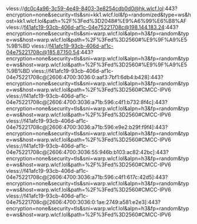 vless://dc0c4a96-3c59-4e49-8403-3e8254cdb0d0@hk.wlcf.lol:443?encryption=none&security=tls&sni=kk1.wlcf.lol&fp=randomized&type=ws&host=kk1.wlcf.lol&path=%2F%3Fed%3D2048#%E9%A6%99%E6%B8%AF
vless://f41afc19-93cb-406d-af1c-04e75221708c@198.144.183.24:443?encryption=none&security=tls&sni=warp.wlcf.lol&alpn=h3&fp=random&type=ws&host=warp.wlcf.lol&path=%2F%3Fed%3D2560#%E9%9F%A9%E5%9B%BD
vless://f41afc19-93cb-406d-af1c-04e75221708c@185.87.150.54:443?encryption=none&security=tls&sni=warp.wlcf.lol&alpn=h3&fp=random&type=ws&host=warp.wlcf.lol&path=%2F%3Fed%3D2560#%E9%9F%A9%E5%9B%BD
vless://f41afc19-93cb-406d-af1c-04e75221708c@[2606:4700:3036:0:aaf3:7bf1:6db4:b428]:443?encryption=none&security=tls&sni=warp.wlcf.lol&alpn=h3&fp=random&type=ws&host=warp.wlcf.lol&path=%2F%3Fed%3D2560#CMCC-IPV6
vless://f41afc19-93cb-406d-af1c-04e75221708c@[2606:4700:3036:a71b:596:c4f1:b732:8f4c]:443?encryption=none&security=tls&sni=warp.wlcf.lol&alpn=h3&fp=random&type=ws&host=warp.wlcf.lol&path=%2F%3Fed%3D2560#CMCC-IPV6
vless://f41afc19-93cb-406d-af1c-04e75221708c@[2606:4700:3036:a71b:596:e9e2:b29f:f9f4]:443?encryption=none&security=tls&sni=warp.wlcf.lol&alpn=h3&fp=random&type=ws&host=warp.wlcf.lol&path=%2F%3Fed%3D2560#CMCC-IPV6
vless://f41afc19-93cb-406d-af1c-04e75221708c@[2606:4700:3036:55:946b:b103:ac82:42bc]:443?encryption=none&security=tls&sni=warp.wlcf.lol&alpn=h3&fp=random&type=ws&host=warp.wlcf.lol&path=%2F%3Fed%3D2560#CMCC-IPV6
vless://f41afc19-93cb-406d-af1c-04e75221708c@[2606:4700:3036:a71b:596:c4f1:617c:42d5]:443?encryption=none&security=tls&sni=warp.wlcf.lol&alpn=h3&fp=random&type=ws&host=warp.wlcf.lol&path=%2F%3Fed%3D2560#CMCC-IPV6
vless://f41afc19-93cb-406d-af1c-04e75221708c@[2606:4700:3036:0:1ae:2749:a581:e2e3]:443?encryption=none&security=tls&sni=warp.wlcf.lol&alpn=h3&fp=random&type=ws&host=warp.wlcf.lol&path=%2F%3Fed%3D2560#CMCC-IPV6

